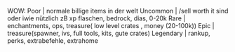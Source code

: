 

WOW:
Poor | normale billige items in der welt
Uncommon | /sell worth it sind oder iwie nützlich zB xp flaschen, bedrock, dias, 0-20k
Rare | enchantments, ops, treasure( low level crates , money (20-100k))
Epic | treasure(spawner, ivs, full tools, kits, gute crates)
Legendary | rankup, perks, extrabefehle, extrahome
